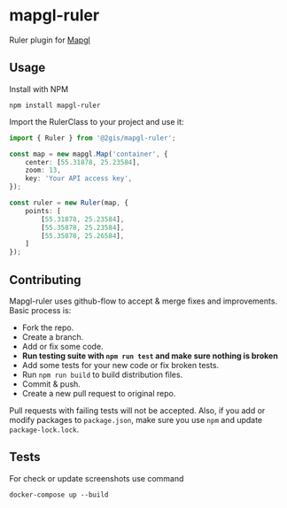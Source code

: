 # mapgl-ruler

Ruler plugin for [Mapgl](https://docs.2gis.com/en/mapgl/overview)

## Usage

Install with NPM

```shell
npm install mapgl-ruler
```

Import the RulerClass to your project and use it:

```typescript
import { Ruler } from '@2gis/mapgl-ruler';

const map = new mapgl.Map('container', {
    center: [55.31878, 25.23584],
    zoom: 13,
    key: 'Your API access key',
});

const ruler = new Ruler(map, { 
    points: [
        [55.31878, 25.23584],
        [55.35878, 25.23584],
        [55.35878, 25.26584],
    ]
});
```

## Contributing

Mapgl-ruler uses github-flow to accept & merge fixes and improvements. Basic process is:
- Fork the repo.
- Create a branch.
- Add or fix some code.
- **Run testing suite with `npm run test` and make sure nothing is broken**
- Add some tests for your new code or fix broken tests.
- Run `npm run build` to build distribution files.
- Commit & push.
- Create a new pull request to original repo.

Pull requests with failing tests will not be accepted. Also, if you add or modify packages to `package.json`, make sure you use `npm` and update `package-lock.lock`.

## Tests

For check or update screenshots use command
```shell
docker-compose up --build
```
